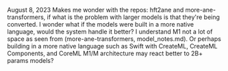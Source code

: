 August 8, 2023
Makes me wonder with the repos: hft2ane and more-ane-transformers, if what is the problem with larger models is that they're being converted. I wonder what if the models were built in a more native language, would the system handle it better? I understand M1 not a lot of space as seen from (more-ane-transformers, model_notes.md). Or perhaps building in a more native language such as Swift with CreateML, CreateML Components, and CoreML M1/M architecture may react better to 2B+ params models?
